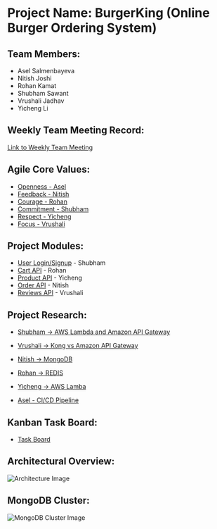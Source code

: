 # Project Name: BurgerKing (Online Burger Ordering System)

## Team Members:
* Asel Salmenbayeva
* Nitish Joshi
* Rohan Kamat
* Shubham Sawant
* Vrushali Jadhav
* Yicheng Li

## Weekly Team Meeting Record:
[Link to Weekly Team Meeting](https://github.com/nguyensjsu/fa18-281-code-monks/blob/master/Documentation/Minutes%20of%20Meeting.md)

## Agile Core Values:
* [Openness - Asel](https://github.com/nguyensjsu/fa18-281-code-monks/blob/master/Asel%20Salmenbayeva/Openness.md)
* [Feedback - Nitish](https://github.com/nguyensjsu/fa18-281-code-monks/blob/master/Nitish%20Joshi/Feedback_Nitish_Joshi.md)
* [Courage - Rohan](https://github.com/nguyensjsu/fa18-281-code-monks/blob/master/Rohan%20Kamat/Rohan_Kamat_Courage.md)
* [Commitment - Shubham](https://github.com/nguyensjsu/fa18-281-code-monks/blob/master/Shubham%20Sawant/Commitment-Shubham-Sawant.md)
* [Respect - Yicheng](https://github.com/nguyensjsu/fa18-281-code-monks/blob/master/Yicheng%20Li/Respect-Yicheng-Li.md)
* [Focus - Vrushali](https://github.com/nguyensjsu/fa18-281-code-monks/blob/master/Vrushali%20Jadhav/Scrum%20value%20-%20Focus.md)

## Project Modules:

* [User Login/Signup](https://github.com/nguyensjsu/fa18-281-code-monks/tree/master/Shubham%20Sawant/UserLoginAPI) - Shubham
* [Cart API](https://github.com/nguyensjsu/fa18-281-code-monks/tree/master/Rohan%20Kamat/mongoGOapi) - Rohan
* [Product API](https://github.com/nguyensjsu/fa18-281-code-monks/tree/master/Yicheng%20Li/productAPI) - Yicheng
* [Order API](https://github.com/nguyensjsu/fa18-281-code-monks/tree/master/Nitish%20Joshi/OrderAPI) - Nitish
* [Reviews API](https://github.com/nguyensjsu/fa18-281-code-monks/tree/master/Rohan%20Kamat/mongoGOapi) - Vrushali


## Project Research:

* [Shubham -> AWS Lambda and Amazon API Gateway](https://github.com/nguyensjsu/fa18-281-code-monks/blob/master/Shubham%20Sawant/Research/AWS%20Lambda.md)

* [Vrushali -> Kong vs Amazon API Gateway](https://github.com/nguyensjsu/fa18-281-code-monks/blob/master/Vrushali%20Jadhav/Research-KongVSAmazonAPI)

* [Nitish -> MongoDB](https://github.com/nguyensjsu/fa18-281-code-monks/blob/master/Nitish%20Joshi/Research/Mongodb.md)

* [Rohan -> REDIS ](https://github.com/nguyensjsu/fa18-281-code-monks/blob/master/Documentation/REDIS.md)

* [Yicheng -> AWS Lamba](https://github.com/nguyensjsu/fa18-281-code-monks/blob/master/Yicheng%20Li/Research/Research.md)
* [Asel - CI/CD Pipeline](https://github.com/nguyensjsu/fa18-281-code-monks/blob/master/Asel%20Salmenbayeva/Research/CICD%20Pipeline.md)


## Kanban Task Board:
* [Task Board](https://github.com/nguyensjsu/fa18-281-code-monks/projects/2)

## Architectural Overview:
![Architecture Image](https://github.com/nguyensjsu/fa18-281-code-monks/blob/master/Documentation/Architecture.png)

## MongoDB Cluster:
![MongoDB Cluster Image](https://github.com/nguyensjsu/fa18-281-code-monks/blob/master/Documentation/MongoDB%20Cluster.png)
